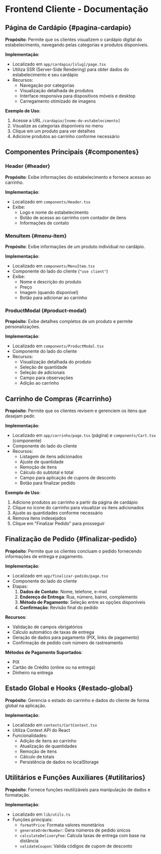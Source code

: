 # Frontend Cliente - Documentação

## Página de Cardápio {#pagina-cardapio}

**Propósito**: Permite que os clientes visualizem o cardápio digital do estabelecimento, navegando pelas categorias e produtos disponíveis.

**Implementação**:

- Localizado em `app/cardapio/[slug]/page.tsx`
- Utiliza SSR (Server-Side Rendering) para obter dados do estabelecimento e seu cardápio
- Recursos:
  - Navegação por categorias
  - Visualização detalhada de produtos
  - Interface responsiva para dispositivos móveis e desktop
  - Carregamento otimizado de imagens

**Exemplo de Uso**:

1. Acesse a URL `/cardapio/[nome-do-estabelecimento]`
2. Visualize as categorias disponíveis no menu
3. Clique em um produto para ver detalhes
4. Adicione produtos ao carrinho conforme necessário

## Componentes Principais {#componentes}

### Header {#header}

**Propósito**: Exibe informações do estabelecimento e fornece acesso ao carrinho.

**Implementação**:

- Localizado em `components/Header.tsx`
- Exibe:
  - Logo e nome do estabelecimento
  - Botão de acesso ao carrinho com contador de itens
  - Informações de contato

### MenuItem {#menu-item}

**Propósito**: Exibe informações de um produto individual no cardápio.

**Implementação**:

- Localizado em `components/MenuItem.tsx`
- Componente do lado do cliente (`"use client"`)
- Exibe:
  - Nome e descrição do produto
  - Preço
  - Imagem (quando disponível)
  - Botão para adicionar ao carrinho

### ProductModal {#product-modal}

**Propósito**: Exibe detalhes completos de um produto e permite personalizações.

**Implementação**:

- Localizado em `components/ProductModal.tsx`
- Componente do lado do cliente
- Recursos:
  - Visualização detalhada do produto
  - Seleção de quantidade
  - Seleção de adicionais
  - Campo para observações
  - Adição ao carrinho

## Carrinho de Compras {#carrinho}

**Propósito**: Permite que os clientes revisem e gerenciem os itens que desejam pedir.

**Implementação**:

- Localizado em `app/carrinho/page.tsx` (página) e `components/Cart.tsx` (componente)
- Componente do lado do cliente
- Recursos:
  - Listagem de itens adicionados
  - Ajuste de quantidade
  - Remoção de itens
  - Cálculo do subtotal e total
  - Campo para aplicação de cupons de desconto
  - Botão para finalizar pedido

**Exemplo de Uso**:

1. Adicione produtos ao carrinho a partir da página de cardápio
2. Clique no ícone do carrinho para visualizar os itens adicionados
3. Ajuste as quantidades conforme necessário
4. Remova itens indesejados
5. Clique em "Finalizar Pedido" para prosseguir

## Finalização de Pedido {#finalizar-pedido}

**Propósito**: Permite que os clientes concluam o pedido fornecendo informações de entrega e pagamento.

**Implementação**:

- Localizado em `app/finalizar-pedido/page.tsx`
- Componente do lado do cliente
- Etapas:
  1. **Dados de Contato**: Nome, telefone, e-mail
  2. **Endereço de Entrega**: Rua, número, bairro, complemento
  3. **Método de Pagamento**: Seleção entre as opções disponíveis
  4. **Confirmação**: Revisão final do pedido

**Recursos**:

- Validação de campos obrigatórios
- Cálculo automático de taxas de entrega
- Geração de dados para pagamento (PIX, links de pagamento)
- Confirmação de pedido com número de rastreamento

**Métodos de Pagamento Suportados**:

- PIX
- Cartão de Crédito (online ou na entrega)
- Dinheiro na entrega

## Estado Global e Hooks {#estado-global}

**Propósito**: Gerencia o estado do carrinho e dados do cliente de forma global na aplicação.

**Implementação**:

- Localizado em `contexts/CartContext.tsx`
- Utiliza Context API do React
- Funcionalidades:
  - Adição de itens ao carrinho
  - Atualização de quantidades
  - Remoção de itens
  - Cálculo de totais
  - Persistência de dados no localStorage

## Utilitários e Funções Auxiliares {#utilitarios}

**Propósito**: Fornece funções reutilizáveis para manipulação de dados e formatação.

**Implementação**:

- Localizado em `lib/utils.ts`
- Funções principais:
  - `formatPrice`: Formata valores monetários
  - `generateOrderNumber`: Gera números de pedido únicos
  - `calculateDeliveryFee`: Calcula taxas de entrega com base na distância
  - `validateCoupon`: Valida códigos de cupom de desconto 